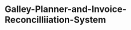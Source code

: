Galley-Planner-and-Invoice-Reconcilliiation-System
==================================================
